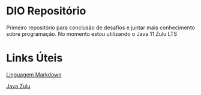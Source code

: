 # DIO Repositório
Primeiro repositório para conclusão de desafios e juntar mais conhecimento sobre programação.
No momento estou utilizando o Java 11 Zulu LTS

# Links Úteis
[Linguagem Markdown](https://docs.pipz.com/central-de-ajuda/learning-center/guia-basico-de-markdown#open)

[Java Zulu](https://www.azul.com/downloads/?package=jdk)
